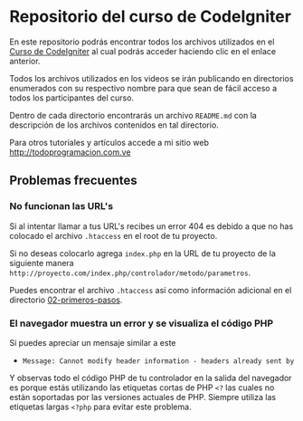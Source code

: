 # Repositorio del curso de CodeIgniter

En este repositorio podrás encontrar todos los archivos utilizados en el [Curso de CodeIgniter](http://todoprogramacion.com.ve/cursos/codeigniter) al cual podrás acceder haciendo clic en el enlace anterior.

Todos los archivos utilizados en los videos se irán publicando en directorios enumerados con su respectivo nombre para que sean de fácil acceso a todos los participantes del curso.

Dentro de cada directorio encontrarás un archivo `README.md` con la descripción de los archivos contenidos en tal directorio.

Para otros tutoriales y artículos accede a mi sitio web http://todoprogramacion.com.ve

## Problemas frecuentes

### No funcionan las URL's

Si al intentar llamar a tus URL's recibes un error 404 es debido a que no has colocado el archivo `.htaccess` en el root de tu proyecto.

Si no deseas colocarlo agrega `index.php` en la URL de tu proyecto de la siguiente manera `http://proyecto.com/index.php/controlador/metodo/parametros`.

Puedes encontrar el archivo `.htaccess` así como información adicional en el directorio [02-primeros-pasos](https://github.com/eborio/curso-de-codeigniter/02-primeros-pasos).

### El navegador muestra un error y se visualiza el código PHP

Si puedes apreciar un mensaje similar a este

- `Message: Cannot modify header information - headers already sent by`

Y observas todo el código PHP de tu controlador en la salida del navegador es porque estás utilizando las etiquetas cortas de PHP `<?` las cuales no están soportadas por las versiones actuales de PHP. Siempre utiliza las etiquetas largas `<?php` para evitar este problema.